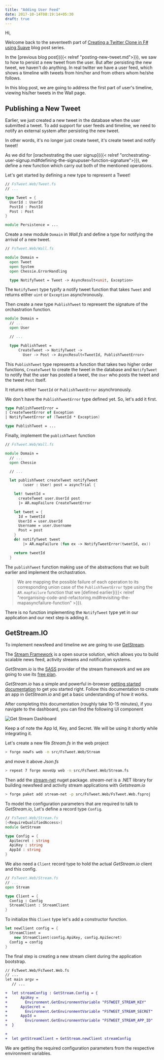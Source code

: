 ```yaml
---
title: "Adding User Feed"
date: 2017-10-14T08:19:14+05:30
draft: true
---
```


Hi, 

Welcome back to the seventeeth part of [Creating a Twitter Clone in F# using Suave](TODO) blog post series. 

In the [previous blog post]({{< relref "posting-new-tweet.md">}}), we saw to how to persist a new tweet from the user. But after persisting the new tweet, we haven't do anything. In real twitter we have a user feed, which shows a timeline with tweets from him/her and from others whom he/she follows. 

In this blog post, we are going to address the first part of user's timeline, viewing his/her tweets in the Wall page. 

## Publishing a New Tweet

Earlier, we just created a new tweet in the database when the user submitted a tweet. To add support for user feeds and timeline, we need to notify an external system after persisting the new tweet. 

In other words, it's no longer just create tweet, it's create tweet and notify tweet!

As we did for [orachestrating the user signup]({{< relref "orchestrating-user-signup.md#defining-the-signupuser-function-signature">}}), we define a new function which carry out both of the mentioned operations. 

Let's get started by defining a new type to represent a Tweet!

```fsharp
// FsTweet.Web/Tweet.fs
// ...

type Tweet = {
  UserId : UserId
  PostId : PostId
  Post : Post
}

module Persistence = ...
```

Create a new module `Domain` in *Wall.fs* and define a type for notifying the arrival of a new tweet. 

```fsharp
// FsTweet.Web/Wall.fs

module Domain = 
  open Tweet
  open System
  open Chessie.ErrorHandling 

  type NotifyTweet = Tweet -> AsyncResult<unit, Exception>
```

The `NotifyTweet` type typify a notify tweet function that takes `Tweet` and returns either `uint` or `Exception` asynchronously. 

Then create a new type `PublishTweet` to represent the signature of the orchastration function.

```fsharp
module Domain =
  // ...
  open User

  // ...

  type PublishTweet =
      CreateTweet -> NotifyTweet -> 
        User -> Post -> AsyncResult<TweetId, PublishTweetError>
```

This `PublishTweet` type represents a function that takes two higher order functions, `CreateTweet` to create the tweet in the database and `NotifyTweet` to notify that the user has posted a tweet, the `User` who posts the tweet and the tweet `Post` itself. 

It returns either `TweetId` or `PublishTweetError` asynchronously. 

We don't have the `PublishTweetError` type defined yet. So, let's add it first. 

```fsharp
type PublishTweetError =
| CreateTweetError of Exception
| NotifyTweetError of (TweetId * Exception)

type PublishTweet = ...
```

Finally, implement the `publishTweet` function 

```fsharp
// FsTweet.Web/Wall.fs

module Domain = 
  // ...
  open Chessie

  // ...

  let publishTweet createTweet notifyTweet 
        (user : User) post = asyncTrial {

    let! tweetId = 
      createTweet user.UserId post
      |> AR.mapFailure CreateTweetError

    let tweet = {
      Id = tweetId
      UserId = user.UserId
      Username = user.Username
      Post = post
    }
    do! notifyTweet tweet 
        |> AR.mapFailure (fun ex -> NotifyTweetError(tweetId, ex))

    return tweetId
  }
```

The `publishTweet` function making use of the abstractions that we built earlier and implement the orchastration. 

> We are mapping the possible failure of each operation to its corresponding union case of the `PublishTweetError` type using the `AR.mapFailure` function that we [defined earlier]({{< relref "reorganising-code-and-refactoring.md#revisiting-the-mapasyncfailure-function" >}}). 

There is no function implementing the `NotifyTweet` type yet in our application and our next step is adding it.

## GetStream.IO

To implement newsfeed and timeline we are going to use [GetStream](https://getstream.io/).

The [Stream Framework](https://github.com/tschellenbach/stream-framework/) is a open source solution, which allows you to build scalable news feed, activity streams and notification systems. 

*GetStream.io* is the [SASS](https://en.wikipedia.org/wiki/Software_as_a_service) provider of the stream framework and we are going to use its [free plan](https://getstream.io/pricing/). 

*GetStream.io* has a simple and powerful in-browser [getting started documentation]((https://getstream.io/get_started/)) to get you started right.  Follow this documentation to create an app in *GetStream.io* and get a basic understanding of how it works.

After completing this documentation (roughly take 10-15 minutes), if you navigate to the dashboard, you can find the following UI component

![Get Stream Dashboard](/img/fsharp/series/fstweet/get_stream_dashbord.png)

Keep a of note the App Id, Key, and Secret. We will be using it shortly while integrating it. 

Let's create a new file *Stream.fs* in the web project 

```bash
> forge newFs web -n src/FsTweet.Web/Stream
```

and move it above *Json.fs*

```bash
> repeat 7 forge moveUp web -n src/FsTweet.Web/Stream.fs
```

Then add the [stream-net](https://www.nuget.org/packages/stream-net) nuget package. *stream-net* is a .NET library for building newsfeed and activity stream applications with *Getstream.io*

```bash
> forge paket add stream-net -p src/FsTweet.Web/FsTweet.Web.fsproj
```

To model the configuration parameters that are required to talk to *GetStream.io*, Let's define a record type `Config`. 

```fsharp
// FsTweet.Web/Stream.fs
[<RequireQualifiedAccess>]
module GetStream

type Config = {
  ApiSecret : string
  ApiKey : string
  AppId : string
}
```

We also need a `Client` record type to hold the actual *GetStream.io* client and this config. 

```fsharp
// FsTweet.Web/Stream.fs
// ...
open Stream

type Client = {
  Config : Config
  StreamClient : StreamClient
}
```

To initialize this `Client` type let's add a constructor function. 

```fsharp
let newClient config = {
  StreamClient = 
    new StreamClient(config.ApiKey, config.ApiSecret)
  Config = config
}
```

The final step is creating a new stream client during the application bootstrap. 

```diff
// FsTweet.Web/FsTweet.Web.fs
// ...
let main argv = 
   // ...

+  let streamConfig : GetStream.Config = {
+      ApiKey = 
+        Environment.GetEnvironmentVariable "FSTWEET_STREAM_KEY"
+      ApiSecret = 
+        Environment.GetEnvironmentVariable "FSTWEET_STREAM_SECRET"
+      AppId = 
+        Environment.GetEnvironmentVariable "FSTWEET_STREAM_APP_ID"
+  }

+
+  let getStreamClient = GetStream.newClient streamConfig
```

We are getting the required configuration parameters from the respective environment variables. 